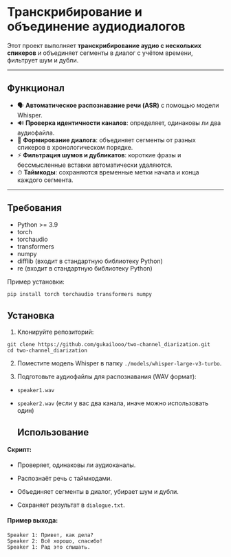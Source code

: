 # Транскрибирование и объединение аудиодиалогов

Этот проект выполняет **транскрибирование аудио с нескольких спикеров** и объединяет сегменты в диалог с учётом времени, фильтрует шум и дубли.

---

## Функционал

- 🗣 **Автоматическое распознавание речи (ASR)** с помощью модели Whisper.  
- 🔊 **Проверка идентичности каналов**: определяет, одинаковы ли два аудиофайла.  
- 📝 **Формирование диалога**: объединяет сегменты от разных спикеров в хронологическом порядке.  
- ⚡ **Фильтрация шумов и дубликатов**: короткие фразы и бессмысленные вставки автоматически удаляются.  
- ⏱ **Таймкоды**: сохраняются временные метки начала и конца каждого сегмента.  

---

## Требования

- Python >= 3.9  
- torch  
- torchaudio  
- transformers  
- numpy  
- difflib (входит в стандартную библиотеку Python)  
- re (входит в стандартную библиотеку Python)  

Пример установки:

```bash
pip install torch torchaudio transformers numpy
```

## Установка

1. Клонируйте репозиторий:

```
git clone https://github.com/gukailooo/two-channel_diarization.git
cd two-channel_diarization
```

2. Поместите модель Whisper в папку ```./models/whisper-large-v3-turbo```.

3. Подготовьте аудиофайлы для распознавания (WAV формат):

- ```speaker1.wav```
- ```speaker2.wav``` (если у вас два канала, иначе можно использовать один)

  ## Использование

#### Скрипт:

- Проверяет, одинаковы ли аудиоканалы.

- Распознаёт речь с таймкодами.

- Объединяет сегменты в диалог, убирает шум и дубли.

- Сохраняет результат в ```dialogue.txt```.

#### Пример выхода:

```
Speaker 1: Привет, как дела?
Speaker 2: Всё хорошо, спасибо!
Speaker 1: Рад это слышать.
```
